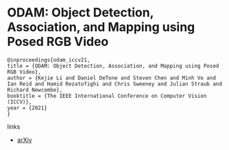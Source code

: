# ODAM: Object Detection, Association, and Mapping using Posed RGB Video

```
@inproceedings{odam_iccv21,
title = {ODAM: Object Detection, Association, and Mapping using Posed RGB Video},
author = {Kejie Li and Daniel DeTone and Steven Chen and Minh Vo and Ian Reid and Hamid Rezatofighi and Chris Sweeney and Julian Straub and Richard Newcombe},
booktitle = {The IEEE International Conference on Computer Vision (ICCV)},
year = {2021}
}
```

links
- [arXiv](https://arxiv.org/abs/2108.10165)
